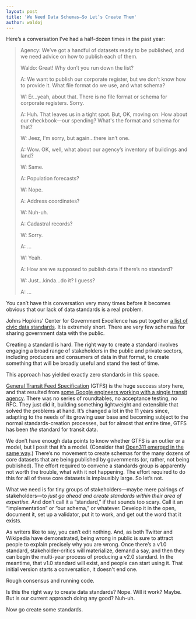 ```yaml
---
layout: post
title: 'We Need Data Schemas—So Let’s Create Them'
author: waldoj
---
```


Here’s a conversation I’ve had a half-dozen times in the past year:

>Agency: We’ve got a handful of datasets ready to be published, and we need advice on how to publish each of them.
>
>Waldo: Great! Why don’t you run down the list?
>
>A: We want to publish our corporate register, but we don't know how to provide it. What file format do we use, and what schema?
>
>W: Er...yeah, about that. There is no file format or schema for corporate registers. Sorry.
>
>A: Huh. That leaves us in a tight spot. But, OK, moving on: How about our checkbook—our spending? What's the format and schema for that?
>
>W: Jeez, I'm sorry, but again...there isn’t one.
>
>A: Wow. OK, well, what about our agency’s inventory of buildings and land?
>
>W: Same.
>
>A: Population forecasts?
>
>W: Nope.
>
>A: Address coordinates?
>
>W: Nuh-uh.
>
>A: Cadastral records?
>
>W: Sorry.
>
>A: ...
>
>W: Yeah.
>
>A: How are we supposed to publish data if there’s no standard?
>
>W: Just...kinda...do it? I guess?
>
>A: ...

You can’t have this conversation very many times before it becomes obvious that our lack of data standards is a real problem.

Johns Hopkins’ Center for Government Excellence has put together [a list of civic data standards](http://labs.centerforgov.org/open-data/civic-data-standards/). It is extremely short. There are very few schemas for sharing government data with the public.

Creating a standard is hard. The right way to create a standard involves engaging a broad range of stakeholders in the public and private sectors, including producers and consumers of data in that format, to create something that will be broadly useful and stand the test of time.

This approach has yielded exactly zero standards in this space.

[General Transit Feed Specification](https://developers.google.com/transit/gtfs/) (GTFS) is the huge success story here, and that resulted from [some Google engineers working with a single transit agency](http://www.transitwiki.org/TransitWiki/index.php?title=General_Transit_Feed_Specification#Origins_.26_history). There was no series of roundtables, no acceptance testing, no RFC. They just did it, building something lightweight and extensible that solved the problems at hand. It’s changed a lot in the 11 years since, adapting to the needs of its growing user base and becoming subject to the normal standards-creation processes, but for almost that entire time, GTFS has been _the_ standard for transit data.

We don’t have enough data points to know whether GTFS is an outlier or a model, but I posit that it’s a model. (Consider that [Open311 emerged in the same way](http://www.open311.org/2010/02/san-francisco-and-dc-set-to-launch-open311-apis/).) There’s no movement to create schemas for the many dozens of core datasets that are being published by governments (or, rather, not being published). The effort required to convene a standards group is apparently not worth the trouble, what with it not happening. The effort required to do this for all of these core datasets is implausibly large. So let’s not.

What we need is for tiny groups of stakeholders—maybe mere pairings of stakeholders—to _just go ahead and create standards within their area of expertise._ And don’t call it a “standard,” if that sounds too scary. Call it an “implementation” or “our schema,” or whatever. Develop it in the open, document it, set up a validator, put it to work, and get out the word that it exists.

As writers like to say, you can’t edit nothing. And, as both Twitter and Wikipedia have demonstrated, being wrong in public is sure to attract people to explain precisely why you are wrong. Once there’s a v1.0 standard, stakeholder-critics will materialize, demand a say, and then they can begin the multi-year process of producing a v2.0 standard. In the meantime, that v1.0 standard will exist, and people can start using it. That initial version starts a conversation, it doesn't end one.

Rough consensus and running code.

Is this the right way to create data standards? Nope. Will it work? Maybe. But is our current approach doing any good? Nuh-uh.

Now go create some standards.
